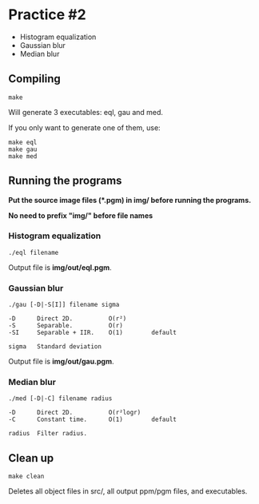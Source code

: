 # Practice #2

* Histogram equalization
* Gaussian blur
* Median blur

## Compiling

```
make
```
Will generate 3 executables: eql, gau and med.

If you only want to generate one of them, use:
```
make eql
make gau
make med
```

## Running the programs

**Put the source image files (*.pgm) in img/ before running the programs.**

**No need to prefix "img/" before file names**

### Histogram equalization
```
./eql filename
```

Output file is **img/out/eql.pgm**.

### Gaussian blur
```
./gau [-D|-S[I]] filename sigma
```
    -D      Direct 2D.          O(r²)
    -S      Separable.          O(r)
    -SI     Separable + IIR.    O(1)        default
    
    sigma   Standard deviation

Output file is **img/out/gau.pgm**.

### Median blur
```
./med [-D|-C] filename radius
```
    -D      Direct 2D.          O(r²logr)
    -C      Constant time.      O(1)        default
    
    radius  Filter radius.

## Clean up

```
make clean
```

Deletes all object files in src/, all output ppm/pgm files, and executables.
